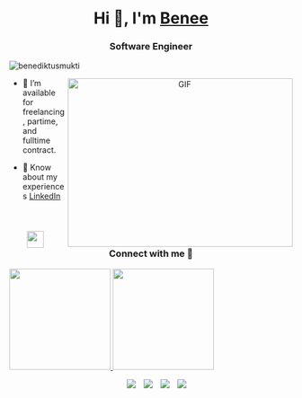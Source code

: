 <h1 align="center">Hi 👋, I'm <a href="https://beneboba.me" target="blank">
Benee</a></h1>
<h3 align="center">Software Engineer</h3>

<p align="left"> <img src="https://komarev.com/ghpvc/?username=benediktusmukti&label=Profile%20views&color=0e75b6&style=flat" alt="benediktusmukti" /> </p>


<a target="_blank" align="center">
  <img align="right" top="500" height="300" width="400" alt="GIF" src="https://media.giphy.com/media/SWoSkN6DxTszqIKEqv/giphy.gif">
</a>

- 🤝 I’m available for freelancing, partime, and fulltime contract.

- 📄 Know about my experiences <a href="https://linkedin.com/in/benediktus-satriya" target="blank">LinkedIn</a>
<br/>
<h3 align="center" > <img src="https://i.pinimg.com/originals/1e/3e/37/1e3e3738d81b9db4f6b6505b236a996a.gif" width="30" height="30" style="margin-right: 10px;">Connect with me 🤝 </h3>

<p align="left">
<a href="https://github.com/benebobaa">
  <img height="180em" src="https://github-readme-stats-eight-theta.vercel.app/api?username=benebobaa&show_icons=true&theme=algolia&include_all_commits=true&count_private=true"/>
  <img height="180em" src="https://github-readme-stats-eight-theta.vercel.app/api/top-langs/?username=benebobaa&layout=compact&langs_count=8&theme=algolia"/>
</a>
</p>

<p align="center">

 <div align="center"  class="icons-social" style="margin-left: 10px;">
        <a style="margin-left: 10px;"  target="_blank" href="https://linkedin.com/in/benediktus-satriya">
			<img src="https://img.icons8.com/doodle/40/000000/linkedin--v2.png"></a>
        <a style="margin-left: 10px;" target="_blank" href="https://github.com/benebobaa/benebobaa">
		<img src="https://img.icons8.com/doodle/40/000000/github--v1.png"></a>
        <a style="margin-left: 10px;" target="_blank" href="https://instagram.com/benedictusmukti">
			<img src="https://img.icons8.com/doodle/40/000000/instagram-new--v2.png"></a>
		<a style="margin-left: 10px;" target="_blank" href="https://twitter.com/benediktusmukti">
			<img src="https://img.icons8.com/doodle/1x/twitter-squared--v2.png" ></a>
      </div>

</p>
